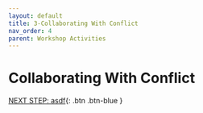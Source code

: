 ```yaml
---
layout: default
title: 3-Collaborating With Conflict
nav_order: 4
parent: Workshop Activities
---
```


# Collaborating With Conflict

[NEXT STEP: asdf](act-4.html){: .btn .btn-blue }
